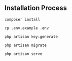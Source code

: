 ## <span>Installation Process</span>

```
composer install
```

```
cp .env.example .env
```

```
php artisan key:generate
```

```
php artisan migrate
```

```
php artisan serve
```

